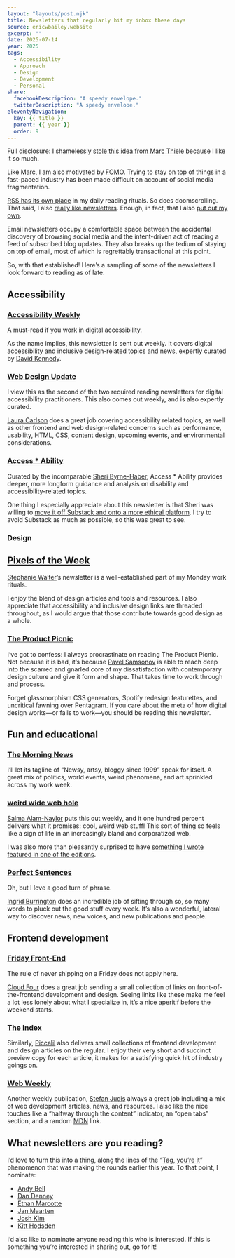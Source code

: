 ```yaml
---
layout: "layouts/post.njk"
title: Newsletters that regularly hit my inbox these days
source: ericwbailey.website
excerpt: ""
date: 2025-07-14
year: 2025
tags:
  - Accessibility
  - Approach
  - Design
  - Development
  - Personal
share:
  facebookDescription: "A speedy envelope."
  twitterDescription: "A speedy envelope."
eleventyNavigation:
  key: {{ title }}
  parent: {{ year }}
  order: 9
---
```


Full disclosure: I shamelessly [stole this idea from Marc Thiele](https://marcthiele.com/notes/newsletter-that-regularly-hit-my-inbox-these-days) because I like it so much.

Like Marc, I am also motivated by [FOMO](https://en.wikipedia.org/wiki/Fear_of_missing_out). Trying to stay on top of things in a fast-paced industry has been made difficult on account of social media fragmentation.

[RSS has its own place](https://ericwbailey.website/published/i-doubled-down-on-rss/) in my daily reading rituals. So does doomscrolling. That said, I also [really like newsletters](https://ericwbailey.website/newsletters/). Enough, in fact, that I also [put out my own](https://buttondown.com/ericwbailey).

Email newsletters occupy a comfortable space between the accidental discovery of browsing social media and the intent-driven act of reading a feed of subscribed blog updates. They also breaks up the tedium of staying on top of email, most of which is regrettably transactional at this point.

So, with that established! Here’s a sampling of some of the newsletters I look forward to reading as of late:

## Accessibility

### [Accessibility Weekly](https://a11yweekly.com/)

A must-read if you work in digital accessibility.

As the name implies, this newsletter is sent out weekly. It covers digital accessibility and inclusive design-related topics and news, expertly curated by [David Kennedy](https://davidakennedy.com/).

### [Web Design Update](https://groups.google.com/a/d.umn.edu/g/webdev)

I view this as the second of the two required reading newsletters for digital accessibility practitioners. This also comes out weekly, and is also expertly curated.

[Laura Carlson](https://web.archive.org/web/20180628031824/http://www.webstandardsgroup.org/features/laura-carlson.htm) does a great job covering accessibility related topics, as well as other frontend and web design-related concerns such as performance, usability, HTML, CSS, content design, upcoming events, and environmental considerations.

### [Access * Ability](https://buttondown.com/access-ability/)

Curated by the incomparable [Sheri Byrne-Haber](https://www.sheribyrnehaber.com/), Access * Ability provides deeper, more longform guidance and analysis on disability and accessibility-related topics.

One thing I especially appreciate about this newsletter is that Sheri was willing to [move it off Substack and onto a more ethical platform](https://www.theatlantic.com/ideas/archive/2023/11/substack-extremism-nazi-white-supremacy-newsletters/676156/). I try to avoid Substack as much as possible, so this was great to see.

### Design

## [Pixels of the Week](https://stephaniewalter.design/subscribe-to-the-blog-updates/)

[Stéphanie Walter](https://stephaniewalter.design/)’s newsletter is a well-established part of my Monday work rituals.

I enjoy the blend of design articles and tools and resources. I also appreciate that accessibility and inclusive design links are threaded throughout, as I would argue that those contribute towards good design as a whole.

### [The Product Picnic](https://productpicnic.beehiiv.com/)

I’ve got to confess: I always procrastinate on reading The Product Picnic. Not because it is bad, it’s because [Pavel Samsonov](https://pavelsamsonov.com/) is able to reach deep into the scarred and gnarled core of my dissatisfaction with contemporary design culture and give it form and shape. That takes time to work through and process.

Forget glassmorphism CSS generators, Spotify redesign featurettes, and uncritical fawning over Pentagram.  If you care about the meta of how digital design works—or fails to work—you should be reading this newsletter.

## Fun and educational

### [The Morning News](https://themorningnews.org/)

I’ll let its tagline of “Newsy, artsy, bloggy since 1999” speak for itself. A great mix of politics, world events, weird phenomena, and art sprinkled across my work week.

### [weird wide web hole](https://buttondown.com/weirdwidewebhole/)

[Salma Alam-Naylor](https://whitep4nth3r.com/) puts this out weekly, and it one hundred percent delivers what it promises: cool, weird web stuff! This sort of thing so feels like a sign of life in an increasingly bland and  corporatized web.

I was also more than pleasantly surprised to have [something I wrote featured in one of the editions](https://buttondown.com/weirdwidewebhole/archive/weird_wide_web_hole_77/).

### [Perfect Sentences](https://buttondown.com/perfectsentences/)

Oh, but I love a good turn of phrase.

[Ingrid Burrington](https://lifewinning.com/) does an incredible job of sifting through so, so many words to pluck out the good stuff every week. It’s also a wonderful, lateral way to discover news, new voices, and new publications and people.

## Frontend development

### [Friday Front-End](https://fridayfrontend.curated.co/)

The rule of never shipping on a Friday does not apply here.

[Cloud Four](https://cloudfour.com/) does a great job sending a small collection of links on front-of-the-frontend development and design. Seeing links like these make me feel a lot less lonely about what I specialize in, it’s a nice aperitif before the weekend starts.

### [The Index](https://piccalil.li/the-index/)

Similarly, [Piccalil](https://piccalil.li/) also delivers small collections of frontend development and design articles on the regular. I enjoy their very short and succinct preview copy for each article, it makes for a satisfying quick hit of industry goings on.

### [Web Weekly](https://webweekly.email/)

Another weekly publication, [Stefan Judis](https://www.stefanjudis.com/) always a great job including a mix of web development articles, news, and resources. I also like the nice touches like a “halfway through the content” indicator, an “open tabs” section, and a random [MDN](https://developer.mozilla.org/en-US/) link.

## What newsletters are you reading?

I’d love to turn this into a thing, along the lines of the “[Tag, you’re it](https://ericwbailey.website/published/tag-youre-it/)” phenomenon that was making the rounds earlier this year. To that point, I nominate:

- [Andy Bell](https://bell.bz/)
- [Dan Denney](https://www.dandenney.com/)
- [Ethan Marcotte](https://ethanmarcotte.com/)
- [Jan Maarten](https://janmaarten.com/)
- [Josh Kim](https://www.joshkimux.com/)
- [Kitt Hodsden](https://kitt.hodsden.org/)

I’d also like to nominate anyone reading this who is interested. If this is something you’re interested in sharing out, go for it!

